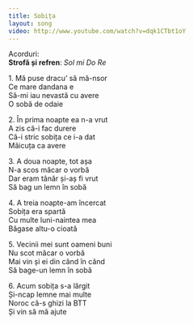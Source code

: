 ```yaml
---
title: Sobița
layout: song
video: http://www.youtube.com/watch?v=dqk1CTbt1oY
---
```


Acorduri:  
**Strofă și refren**: *Sol mi Do Re*  

1\. Mă puse dracu’ să mă-nsor  
Ce mare dandana e  
Să-mi iau nevastă cu avere  
O sobă de odaie  

2\. În prima noapte ea n-a vrut  
A zis că-i fac durere  
Că-i stric sobița ce i-a dat  
Măicuța ca avere  

3\. A doua noapte, tot așa  
N-a scos măcar o vorbă  
Dar eram tânăr și-aș fi vrut  
Să bag un lemn în sobă  

4\. A treia noapte-am încercat  
Sobița era spartă  
Cu multe luni-naintea mea  
Băgase altu-o cioată  

5\. Vecinii mei sunt oameni buni  
Nu scot măcar o vorbă  
Mai vin și ei din când în când  
Să bage-un lemn în sobă  

6\. Acum sobița s-a lărgit  
Și-ncap lemne mai multe  
Noroc că-s ghizi la BTT  
Și vin să mă ajute  

